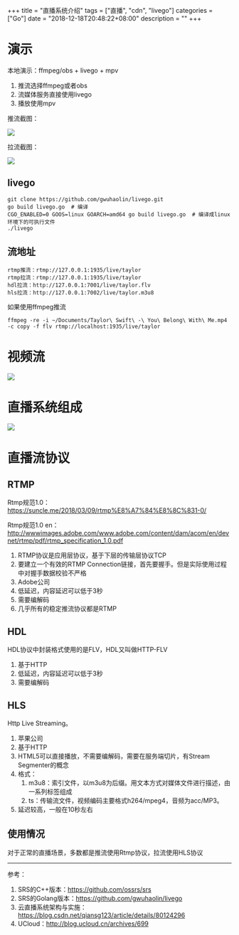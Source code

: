 +++
title = "直播系统介绍"
tags = ["直播", "cdn", "livego"]
categories = ["Go"]
date = "2018-12-18T20:48:22+08:00"
description = ""
+++



# 演示

本地演示：ffmpeg/obs + livego + mpv

1. 推流选择ffmpeg或者obs
2. 流媒体服务直接使用livego
3. 播放使用mpv

推流截图：

![](https://flowsnow.oss-cn-shanghai.aliyuncs.com/image/tech/live-20181218/obs-push.jpg)

拉流截图：

![](https://flowsnow.oss-cn-shanghai.aliyuncs.com/image/tech/live-20181218/hls-pull.jpg)

<!--more-->

## livego

```shell
git clone https://github.com/gwuhaolin/livego.git
go build livego.go  # 编译
CGO_ENABLED=0 GOOS=linux GOARCH=amd64 go build livego.go  # 编译成linux环境下的可执行文件
./livego
```

## 流地址

```
rtmp推流：rtmp://127.0.0.1:1935/live/taylor
rtmp拉流：rtmp://127.0.0.1:1935/live/taylor
hdl拉流：http://127.0.0.1:7001/live/taylor.flv
hls拉流：http://127.0.0.1:7002/live/taylor.m3u8
```

如果使用ffmpeg推流

```
ffmpeg -re -i ~/Documents/Taylor\ Swift\ -\ You\ Belong\ With\ Me.mp4 -c copy -f flv rtmp://localhost:1935/live/taylor
```
# 视频流

![](https://flowsnow.oss-cn-shanghai.aliyuncs.com/image/tech/live-20181218/%E7%9B%B4%E6%92%AD%E7%B3%BB%E7%BB%9F%E6%B5%81%E7%A8%8B.png)

# 直播系统组成

![](https://flowsnow.oss-cn-shanghai.aliyuncs.com/image/tech/live-20181218/%E7%9B%B4%E6%92%AD%E7%B3%BB%E7%BB%9F%E7%BB%84%E6%88%90.png)

# 直播流协议

## RTMP

Rtmp规范1.0：https://suncle.me/2018/03/09/rtmp%E8%A7%84%E8%8C%831-0/

Rtmp规范1.0 en：http://wwwimages.adobe.com/www.adobe.com/content/dam/acom/en/devnet/rtmp/pdf/rtmp_specification_1.0.pdf

1. RTMP协议是应用层协议，基于下层的传输层协议TCP
2. 要建立一个有效的RTMP Connection链接，首先要握手。但是实际使用过程中对握手数据校验不严格
3. Adobe公司
4. 低延迟，内容延迟可以低于3秒
5. 需要编解码
6. 几乎所有的稳定推流协议都是RTMP

## HDL

HDL协议中封装格式使用的是FLV，HDL又叫做HTTP-FLV

1. 基于HTTP
2. 低延迟，内容延迟可以低于3秒
3. 需要编解码

## HLS

Http Live Streaming。

1. 苹果公司
2. 基于HTTP
3. HTML5可以直接播放，不需要编解码，需要在服务端切片，有Stream Segmenter的概念
4. 格式：
   1. m3u8：索引文件，以m3u8为后缀。用文本方式对媒体文件进行描述，由一系列标签组成
   2. ts：传输流文件，视频编码主要格式h264/mpeg4，音频为acc/MP3。
5. 延迟较高，一般在10秒左右

## 使用情况

对于正常的直播场景，多数都是推流使用Rtmp协议，拉流使用HLS协议

---

参考：

1. SRS的C++版本：https://github.com/ossrs/srs
2. SRS的Golang版本：https://github.com/gwuhaolin/livego
3. 云直播系统架构与实施：https://blog.csdn.net/qiansg123/article/details/80124296
4. UCloud：http://blog.ucloud.cn/archives/699